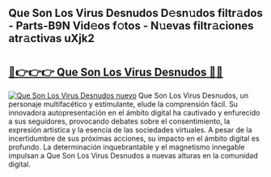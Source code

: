 ## Que Son Los Virus Desnudos D𝚎sn𝚞dos filtr𝚊dos - Parts-B9N Vid𝚎os f𝚘tos - N𝚞evas filtr𝚊ciones atr𝚊ctivas uXjk2

# <h2><a href="http://mb8xr6.tromn.icu/?c=Que+Son+Los+Virus+Desnudos">🔗👉👉👉 Que Son Los Virus Desnudos 🔗🔗</a></h2>

[![Que Son Los Virus Desnudos nuevo](https://i.imgur.com/pEAQMta.gif)](http://mb8xr6.tromn.icu/?c=Que+Son+Los+Virus+Desnudos)
Que Son Los Virus Desnudos, un personaje multifacético y estimulante, elude la comprensión fácil. Su innovadora autopresentación en el ámbito digital ha cautivado y enfurecido a sus seguidores, provocando debates sobre el consentimiento, la expresión artística y la esencia de las sociedades virtuales. A pesar de la incertidumbre de sus próximas acciones, su impacto en el ámbito digital es profundo. La determinación inquebrantable y el magnetismo innegable impulsan a Que Son Los Virus Desnudos a nuevas alturas en la comunidad digital.
